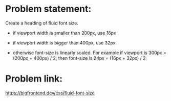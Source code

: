 # Problem statement:
Create a heading of fluid font size.

- if viewport width is smaller than 200px, use 16px

- if viewport width is bigger than 400px, use 32px

- otherwise font-size is linearly scaled. For example if viewport is 300px = (200px + 400px) / 2, then font-size is 24px = (16px + 32px) / 2

# Problem link:
https://bigfrontend.dev/css/fluid-font-size
